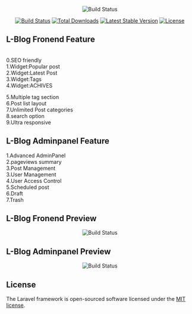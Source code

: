 <p align="center"><img src="https://user-images.githubusercontent.com/28066616/36609035-d4e8857e-18f5-11e8-9117-5f144d47e5b5.png" alt="Build Status"></p>

<p align="center">
<a href="https://travis-ci.org/wdrasel/L-Blog"><img src="https://travis-ci.org/laravel/framework.svg" alt="Build Status"></a>
<a href="https://packagist.org/packages/laravel/framework"><img src="https://poser.pugx.org/laravel/framework/d/total.svg" alt="Total Downloads"></a>
<a href="https://packagist.org/packages/laravel/framework"><img src="https://poser.pugx.org/laravel/framework/v/stable.svg" alt="Latest Stable Version"></a>
<a href="https://packagist.org/packages/laravel/framework"><img src="https://poser.pugx.org/laravel/framework/license.svg" alt="License"></a>
</p>

## L-Blog Fronend Feature
</br>
0.SEO friendly</br>
1.Widget:Popular post </br>
2.Widget:Latest Post </br>
3.Widget:Tags</br>
4.Widget:ACHIVES</br>

5.Multiple tag section</br>
6.Post list layout</br>
7.Unlimited Post categories</br>
8.search option </br>
9.Ultra responsive</br>



## L-Blog Adminpanel Feature
1.Advanced AdminPanel</br>
2.pageviews summary</br>
3.Post Management</br>
3.User Management</br>
4.User Access Control </br>
5.Scheduled post</br>
6.Draft</br>
7.Trash</br>


## L-Blog Fronend Preview 

<p align="center"><img src="https://user-images.githubusercontent.com/28066616/36609058-e4c577ae-18f5-11e8-9e69-6e5cefb9aace.png" alt="Build Status"></p>

## L-Blog Adminpanel Preview

<p align="center"><img src="https://user-images.githubusercontent.com/28066616/36609093-fb2b0932-18f5-11e8-8abf-a3ac7a66b27a.png" alt="Build Status"></p>


## License

The Laravel framework is open-sourced software licensed under the [MIT license](http://opensource.org/licenses/MIT).
